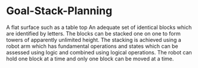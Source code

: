 # Goal-Stack-Planning
 A flat surface such as a table top An adequate set of identical blocks which are identified by letters. The blocks can be stacked one on one to form towers of apparently unlimited height. The stacking is achieved using a robot arm which has fundamental operations and states which can be assessed using logic and combined using logical operations. The robot can hold one block at a time and only one block can be moved at a time.
